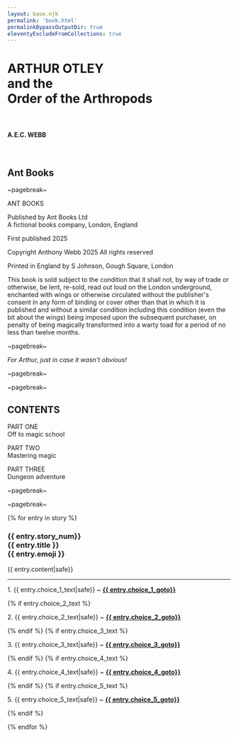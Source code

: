 ```yaml
---
layout: base.njk
permalink: 'book.html'
permalinkBypassOutputDir: true
eleventyExcludeFromCollections: true
---
```


<h1 class="text-centre">ARTHUR OTLEY<br>
and the<br>
Order of the Arthropods</h1>

<br>

<h4 class="text-centre">A.E.C. WEBB</h4>

<br>

<h2 class="text-centre">Ant Books</h2>

~pagebreak~

<div class="text-centre">
ANT BOOKS

Published by Ant Books Ltd  
A fictional books company, London, England

First published 2025

Copyright Anthony Webb 2025
All rights reserved

Printed in England by S Johnson, Gough Square, London

This book is sold subject to the condition that it shall not, by way of trade or otherwise, be lent, re-sold, read out loud on the London underground, enchanted with wings or otherwise circulated without the publisher's consent in any form of binding or cover other than that in which it is published and without a similar condition including this condition (even the bit about the wings) being imposed upon the subsequent purchaser, on penalty of being magically transformed into a warty toad for a period of no less than twelve months.
</div>

~pagebreak~

_<p class="text-centre">For Arthur, just in case it wasn't obvious!</p>_

~pagebreak~

~pagebreak~

<h2 class="text-centre">CONTENTS</h2>

PART ONE  
Off to magic school

PART TWO  
Mastering magic

PART THREE  
Dungeon adventure

~pagebreak~

~pagebreak~

{% for entry in story %}
<h3 class="text-centre" id={{entry.story_num}}>{{ entry.story_num}}<br>
{{ entry.title }}<br>
{{ entry.emoji }}</h3>
<div class="text-justify">
<p>{{ entry.content|safe}}</p>
</div>
<hr>
<p>1. {{ entry.choice_1_text|safe}} ~ <strong><a href="#{{entry.choice_1_storynum}}" >{{ entry.choice_1_goto}}</a></strong></p>
{% if entry.choice_2_text %}<p>2. {{ entry.choice_2_text|safe}} ~ <strong><a href="#{{entry.choice_2_storynum}}" >{{ entry.choice_2_goto}}</a></strong></p>{% endif %}
{% if entry.choice_3_text %}<p>3. {{ entry.choice_3_text|safe}} ~ <strong><a href="#{{entry.choice_3_storynum}}" >{{ entry.choice_3_goto}}</a></strong></p>{% endif %}
{% if entry.choice_4_text %}<p>4. {{ entry.choice_4_text|safe}} ~ <strong><a href="#{{entry.choice_4_storynum}}" >{{ entry.choice_4_goto}}</a></strong></p>{% endif %}
{% if entry.choice_5_text %}<p>5. {{ entry.choice_5_text|safe}} ~ <strong><a href="#{{entry.choice_5_storynum}}" >{{ entry.choice_5_goto}}</a></strong></p>{% endif %}

{% endfor %}